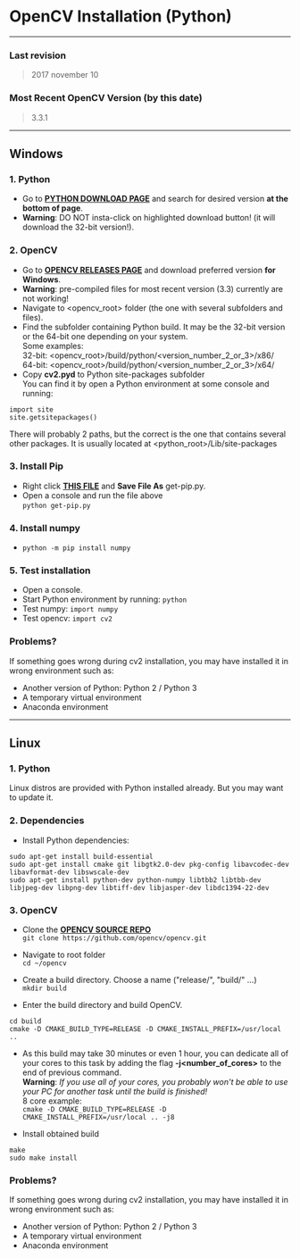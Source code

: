 # OpenCV Installation (Python)

---

### Last revision
> 2017 november 10

### Most Recent OpenCV Version (by this date)
> 3.3.1

---

## Windows
### 1. Python
 - Go to [**PYTHON DOWNLOAD PAGE**](https://www.python.org/downloads/release/python-2714/) and search for desired version **at the bottom of page**.
 - **Warning**: DO NOT insta-click on highlighted download button! (it will download the 32-bit version!).

### 2. OpenCV
 - Go to [**OPENCV RELEASES PAGE**](https://opencv.org/releases.html) and download preferred version **for Windows**.
 - **Warning**: pre-compiled files for most recent version (3.3) currently are not working!
 - Navigate to <opencv_root> folder (the one with several subfolders and files).
 - Find the subfolder containing Python build. It may be the 32-bit version or the 64-bit one depending on your system.  
Some examples:  
32-bit: <opencv_root>/build/python/<version_number_2_or_3>/x86/  
64-bit: <opencv_root>/build/python/<version_number_2_or_3>/x64/  
 - Copy **cv2.pyd** to Python site-packages subfolder  
You can find it by open a Python environment at some console and running:  
```
import site
site.getsitepackages()
```  
There will probably 2 paths, but the correct is the one that contains several other packages. It is usually located at <python_root>/Lib/site-packages

### 3. Install Pip
 - Right click [**THIS FILE**](https://bootstrap.pypa.io/get-pip.py) and **Save File As** get-pip.py.
 - Open a console and run the file above  
```python get-pip.py```

### 4. Install numpy
 - ```python -m pip install numpy```

### 5. Test installation
 - Open a console.
 - Start Python environment by running: ```python```
 - Test numpy: ```import numpy```
 - Test opencv: ```import cv2```

### Problems?
If something goes wrong during cv2 installation, you may have installed it in wrong environment such as:  
 - Another version of Python: Python 2 / Python 3
 - A temporary virtual environment
 - Anaconda environment

---

## Linux
### 1. Python
Linux distros are provided with Python installed already. But you may want to update it.

### 2. Dependencies
 - Install Python dependencies:
```
sudo apt-get install build-essential
sudo apt-get install cmake git libgtk2.0-dev pkg-config libavcodec-dev libavformat-dev libswscale-dev
sudo apt-get install python-dev python-numpy libtbb2 libtbb-dev libjpeg-dev libpng-dev libtiff-dev libjasper-dev libdc1394-22-dev
```

### 3. OpenCV
 - Clone the [**OPENCV SOURCE REPO**](https://github.com/opencv/opencv)  
```git clone https://github.com/opencv/opencv.git```

 - Navigate to root folder  
```cd ~/opencv```

 - Create a build directory. Choose a name ("release/", "build/" ...)  
```mkdir build```

 - Enter the build directory and build OpenCV.  
```
cd build
cmake -D CMAKE_BUILD_TYPE=RELEASE -D CMAKE_INSTALL_PREFIX=/usr/local ..
```
- As this build may take 30 minutes or even 1 hour, you can dedicate all of your cores to this task by adding the flag **-j<number_of_cores>** to the end of previous command.  
**Warning**: *If you use all of your cores, you probably won't be able to use your PC for another task until the build is finished!*  
8 core example:  
```cmake -D CMAKE_BUILD_TYPE=RELEASE -D CMAKE_INSTALL_PREFIX=/usr/local .. -j8```

 - Install obtained build  
```
make
sudo make install
```
### Problems?
If something goes wrong during cv2 installation, you may have installed it in wrong environment such as:
 - Another version of Python: Python 2 / Python 3
 - A temporary virtual environment
 - Anaconda environment
